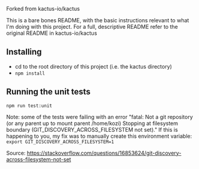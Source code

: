 Forked from kactus-io/kactus

This is a bare bones README, with the basic instructions relevant to what I'm doing with this project. 
For a full, descriptive README refer to the original README in kactus-io/kactus


## Installing

- cd to the root directory of this project (i.e. the kactus directory)
- `npm install`

## Running the unit tests
`npm run test:unit`

Note: some of the tests were failing with an error "fatal: Not a git repository (or any parent up to mount parent /home/kozi) Stopping at filesystem boundary (GIT\_DISCOVERY\_ACROSS\_FILESYSTEM not set)."
If this is happening to you, my fix was to manually create this environment variable: `export GIT_DISCOVERY_ACROSS_FILESYSTEM=1`

Source: https://stackoverflow.com/questions/16853624/git-discovery-across-filesystem-not-set


